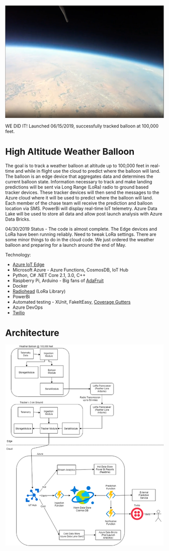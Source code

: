 ![alt text](altitude.png "Launch")

WE DID IT! Launched 06/15/2019, successfully tracked balloon at 100,000 feet. 

# High Altitude Weather Balloon

The goal is to track a weather balloon at altitude up to 100,000 feet in real-time and while in flight use the cloud to predict where the balloon will land.  The balloon is an edge device that aggregates data and determines the current balloon state.  Information necessary to track and make landing predictions will be sent via Long Range (LoRa) radio to ground based tracker devices.  These tracker devices will then send the messages to the Azure cloud where it will be used to predict where the balloon will land.  Each member of the chase team will receive the prediction and balloon location via SMS.  PowerBi will display real-time IoT telemetry.  Azure Data Lake will be used to store all data and allow post launch analysis with Azure Data Bricks.

04/30/2019 Status - The code is almost complete. The Edge devices and LoRa have been running reliably.  Need to tweak LoRa settings.  There are some minor things to do in the cloud code.  We just ordered the weather balloon and preparing for a launch around the end of May.

Technology:
- [Azure IoT Edge](https://docs.microsoft.com/en-us/azure/iot-edge/how-to-install-iot-edge-linux-arm)
- Microsoft Azure - Azure Functions, CosmosDB, IoT Hub
- Python, C# .NET Core 2.1, 3.0, C++
- Raspberry Pi, Arduino - Big fans of [AdaFruit](https://www.adafruit.com/product/3078)
- Docker
- [Radiohead](https://www.airspayce.com/mikem/arduino/RadioHead/) (LoRa Library)
- PowerBi
- Automated testing - XUnit, FakeItEasy, [Coverage Gutters](https://marketplace.visualstudio.com/items?itemName=ryanluker.vscode-coverage-gutters)
- Azure DevOps
- [Twilio](https://docs.microsoft.com/en-us/azure/azure-functions/functions-bindings-twilio)


# Architecture
![alt text](WeatherBalloon.png "Architecture")
